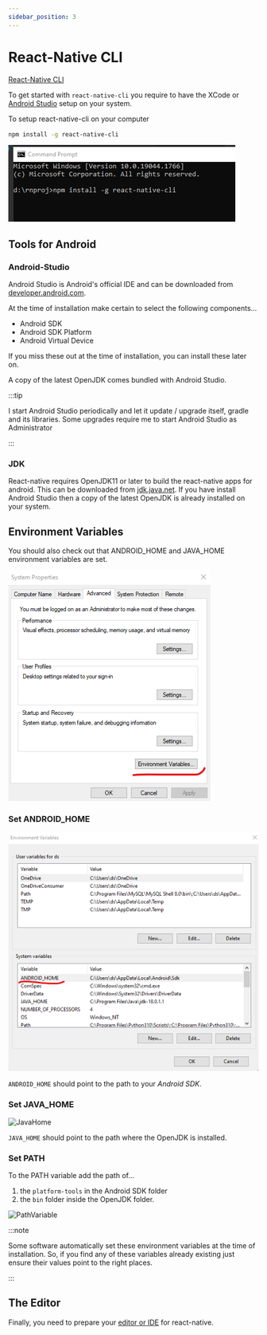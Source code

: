 ```yaml
---
sidebar_position: 3
---
```


# React-Native CLI

[React-Native CLI](https://reactnative.dev)

To get started with ```react-native-cli``` you require to have the XCode or [Android Studio](#android-studio) setup on your system.

To setup react-native-cli on your computer

```bash
npm install -g react-native-cli
```

![react-native-cli](./img/CLI-react-native.png)

## Tools for Android

### Android-Studio

Android Studio is Android's official IDE and can be downloaded from [developer.android.com](https://developer.android.com/studio/index.html).

At the time of installation make certain to select the following components...

* Android SDK
* Android SDK Platform
* Android Virtual Device

If you miss these out at the time of installation, you can install these later on.

A copy of the latest OpenJDK comes bundled with Android Studio.

:::tip

I start Android Studio periodically and let it update / upgrade itself, gradle and its libraries. Some upgrades require me to start Android Studio as Administrator

:::

### JDK

React-native requires OpenJDK11 or later to build the react-native apps for android. This can be downloaded from [jdk.java.net](https://jdk.java.net/). If you have install Android Studio then a copy of the latest OpenJDK is already installed on your system.

## Environment Variables

You should also check out that ANDROID_HOME and JAVA_HOME environment variables are set.

![Environment Variables](./img/EnvironmentVariables.png)

### Set ANDROID_HOME

![AndroidHome](./img/AndroidHome.png)

```ANDROID_HOME``` should point to the path to your *Android SDK*. 

### Set JAVA_HOME

![JavaHome](./img/JavaHome.png)

```JAVA_HOME``` should point to the path where the OpenJDK is installed. 

### Set PATH

To the PATH variable add the path of...
1. the ```platform-tools``` in the Android SDK folder
2. the ```bin``` folder inside the OpenJDK folder.

![PathVariable](./img/PathVar.png)

:::note

Some software automatically set these environment variables at the time of installation. So, if you find any of these variables already existing just ensure their values point to the right places.

:::

## The Editor

Finally, you need to prepare your [editor or IDE](the-editor.md) for react-native. 